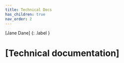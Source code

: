 ```yaml
---
title: Technical Docs
has_children: true
nav_order: 2
---
```


[Jane Dane]
{: .label }

# [Technical documentation]

